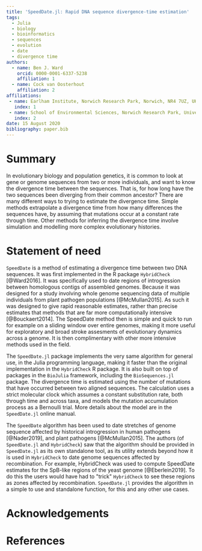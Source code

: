 ```yaml
---
title: 'SpeedDate.jl: Rapid DNA sequence divergence-time estimation'
tags:
  - Julia
  - biology
  - bioinformatics
  - sequences
  - evolution
  - date
  - divergence time
authors:
  - name: Ben J. Ward
    orcid: 0000-0001-6337-5238
    affiliation: 1
  - name: Cock van Oosterhout
    affiliation: 2
affiliations:
 - name: Earlham Institute, Norwich Research Park, Norwich, NR4 7UZ, UK
   index: 1
 - name: School of Environmental Sciences, Norwich Research Park, University of East Anglia, Norwich, NR4 7TJ, UK
   index: 2
date: 15 August 2020
bibliography: paper.bib
---
```


# Summary

In evolutionary biology and population genetics, it is common to look at gene or
genome sequences from two or more individuals, and want to know the divergence
time between the sequences. That is, for how long have the two sequences been
diverging from their common ancestor? There are many different ways to trying
to estimate the divergence time. Simple methods extrapolate a divergence time
from how many differences the sequences have, by assuming that mutations occur
at a constant rate through time. Other methods for inferring the divergence time
involve simulation and modelling more complex evolutionary histories.

# Statement of need 

`SpeedDate` is a method of estimating a divergence time between two DNA sequences.
It was first implemented in the R package `HybridCheck` [@Ward2016].
It was specifically used to date regions of introgression between homologous
contigs of assembled genomes. Because it was designed for a study involving whole
genome sequencing data of multiple individuals from plant pathogen populations
[@McMullan2015].
As such it was designed to give rapid reasonable estimates, rather than precise
estimates that methods that are far more computationally intensive [@Bouckaert2014].
The SpeedDate method then is simple and quick to run for example on
a sliding window over entire genomes, making it more useful for exploratory and
broad stroke assesments of evolutionary dynamics across a genome. It is then 
complimentary with other more intensive methods used in the field.

The `SpeedDate.jl` package implements the very same algorithm for general use,
in the Julia programming language, making it faster than the original implementation
in the `HybridCheck` R package. It is also built on top of packages in the
`BioJulia` framework, including the `BioSequences.jl` package.
The divergence time is estimated using the number of mutations that have occurred
between two aligned sequences. The calculation uses a strict molecular clock
which assumes a constant substitution rate, both through time and across taxa, and
models the mutation accumulation process as a Bernoulli trial. More details about
the model are in the `SpeedDate.jl` online manual.

The `SpeedDate` algorithm has been used to date stretches of genome sequence
affected by historical introgression in human pathogens [@Nader2019], and plant
pathogens [@McMullan2015]. The authors (of `SpeedDate.jl` and `HybridCheck`)
saw that the algorithm should be provided in `SpeedDate.jl` as its own standalone
tool, as its utility extends beyond how it is used in `HybridCheck` to date genome
sequences affected by recombination. For example, HybridCheck was used to compute
SpeedDate estimates for the SpB-like regions of the yeast genome [@Eberlein2019].
To do this the users would have had to "trick" `HybridCheck` to see these regions
as zones affected by recombination. `SpeedDate.jl` provides the algorithm in a
simple to use and standalone function, for this and any other use cases.

# Acknowledgements

# References